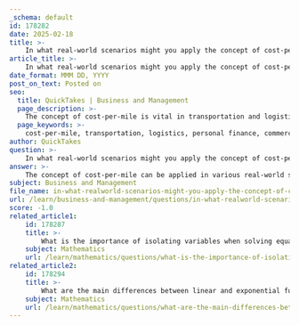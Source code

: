 ```yaml
---
_schema: default
id: 178282
date: 2025-02-18
title: >-
    In what real-world scenarios might you apply the concept of cost-per-mile?
article_title: >-
    In what real-world scenarios might you apply the concept of cost-per-mile?
date_format: MMM DD, YYYY
post_on_text: Posted on
seo:
  title: QuickTakes | Business and Management
  page_description: >-
    The concept of cost-per-mile is vital in transportation and logistics, helping businesses and individuals assess operational efficiency, vehicle ownership costs, ride-sharing pricing, fleet management, and travel budgeting.
  page_keywords: >-
    cost-per-mile, transportation, logistics, personal finance, commercial transportation, vehicle expenses, ride-sharing, fleet management, supply chain, budgeting for travel
author: QuickTakes
question: >-
    In what real-world scenarios might you apply the concept of cost-per-mile?
answer: >-
    The concept of cost-per-mile can be applied in various real-world scenarios, particularly in transportation, logistics, and personal finance. Here are some specific examples:\n\n1. **Commercial Transportation**: Companies that rely on trucking or delivery services often calculate cost-per-mile to determine the efficiency of their operations. This metric helps in budgeting and pricing services. For instance, if a delivery service knows it costs $0.25 per mile to operate a truck, they can set their delivery fees accordingly to ensure profitability.\n\n2. **Personal Vehicle Expenses**: Individuals can use cost-per-mile calculations to assess the true cost of owning and operating a vehicle. This includes expenses such as fuel, maintenance, insurance, and depreciation. By knowing the cost-per-mile, drivers can make informed decisions about whether to keep their current vehicle or consider alternatives, such as public transportation or carpooling.\n\n3. **Ride-Sharing Services**: Companies like Uber and Lyft utilize cost-per-mile metrics to set their pricing structures. Understanding the cost incurred for each mile driven allows these services to adjust fares based on demand, distance, and operational costs.\n\n4. **Fleet Management**: Businesses that operate a fleet of vehicles can monitor cost-per-mile to optimize routes, reduce fuel consumption, and improve overall efficiency. By analyzing this data, companies can implement strategies to lower costs, such as regular maintenance schedules or driver training programs.\n\n5. **Logistics and Supply Chain**: In logistics, cost-per-mile is crucial for determining the most cost-effective shipping methods. Companies can compare different transportation options (e.g., trucking vs. rail) by calculating the cost-per-mile for each method, allowing them to choose the most economical solution for their shipping needs.\n\n6. **Budgeting for Travel**: When planning road trips or travel, individuals can estimate their total travel costs by calculating the cost-per-mile. This helps in budgeting for fuel expenses and understanding the overall financial impact of the trip.\n\nIn summary, cost-per-mile is a versatile metric that can be applied in various contexts to enhance financial decision-making, improve operational efficiency, and manage expenses effectively.
subject: Business and Management
file_name: in-what-realworld-scenarios-might-you-apply-the-concept-of-costpermile.md
url: /learn/business-and-management/questions/in-what-realworld-scenarios-might-you-apply-the-concept-of-costpermile
score: -1.0
related_article1:
    id: 178287
    title: >-
        What is the importance of isolating variables when solving equations?
    subject: Mathematics
    url: /learn/mathematics/questions/what-is-the-importance-of-isolating-variables-when-solving-equations
related_article2:
    id: 178294
    title: >-
        What are the main differences between linear and exponential functions in terms of growth patterns?
    subject: Mathematics
    url: /learn/mathematics/questions/what-are-the-main-differences-between-linear-and-exponential-functions-in-terms-of-growth-patterns
---
```


&nbsp;